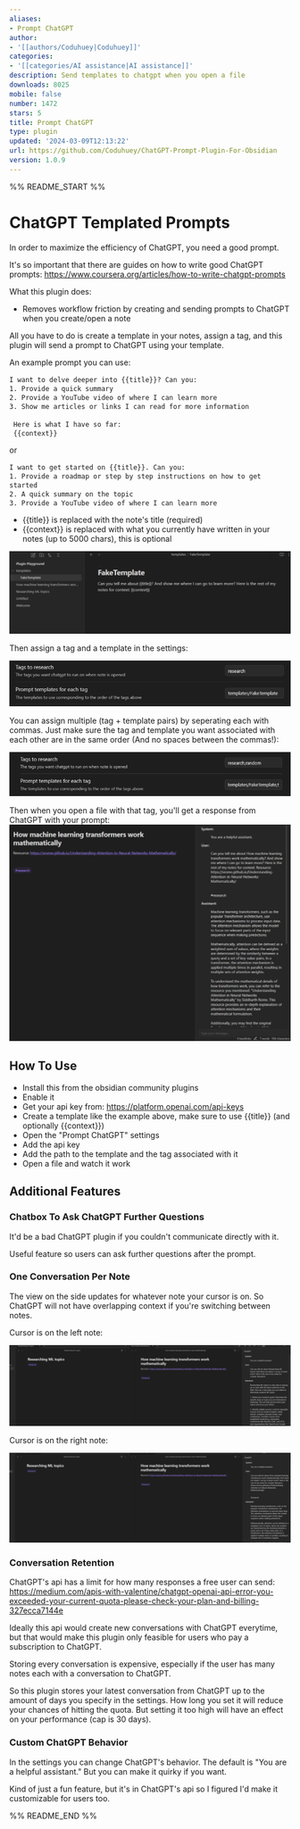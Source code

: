 ```yaml
---
aliases:
- Prompt ChatGPT
author:
- '[[authors/Coduhuey|Coduhuey]]'
categories:
- '[[categories/AI assistance|AI assistance]]'
description: Send templates to chatgpt when you open a file
downloads: 8025
mobile: false
number: 1472
stars: 5
title: Prompt ChatGPT
type: plugin
updated: '2024-03-09T12:13:22'
url: https://github.com/Coduhuey/ChatGPT-Prompt-Plugin-For-Obsidian
version: 1.0.9
---
```


%% README_START %%

# ChatGPT Templated Prompts

In order to maximize the efficiency of ChatGPT, you need a good prompt.

It's so important that there are guides on how to write good ChatGPT prompts: https://www.coursera.org/articles/how-to-write-chatgpt-prompts

What this plugin does: 
- Removes workflow friction by creating and sending prompts to ChatGPT when you create/open a note

All you have to do is create a template in your notes, assign a tag, and this plugin will send a prompt to ChatGPT using your template.

An example prompt you can use:
~~~
I want to delve deeper into {{title}}? Can you:
1. Provide a quick summary
2. Provide a YouTube video of where I can learn more
3. Show me articles or links I can read for more information

 Here is what I have so far: 
 {{context}}
~~~

or 

~~~
I want to get started on {{title}}. Can you:
1. Provide a roadmap or step by step instructions on how to get started
2. A quick summary on the topic 
3. Provide a YouTube video of where I can learn more
~~~

- {{title}} is replaced with the note's title (required)
- {{context}} is replaced with what you currently have written in your notes (up to 5000 chars), this is optional


![TemplateExample](https://raw.githubusercontent.com/Coduhuey/ChatGPT-Prompt-Plugin-For-Obsidian/HEAD/TemplateExample.png)


Then assign a tag and a template in the settings:

![SettingsExample](https://raw.githubusercontent.com/Coduhuey/ChatGPT-Prompt-Plugin-For-Obsidian/HEAD/SettingsExample.png)

You can assign multiple (tag + template pairs) by seperating each with commas. Just make sure the tag and template you want associated with each other are in the same order (And no spaces between the commas!):

![MultipleTags](https://raw.githubusercontent.com/Coduhuey/ChatGPT-Prompt-Plugin-For-Obsidian/HEAD/MultipleTags.png)

Then when you open a file with that tag, you'll get a response from ChatGPT with your prompt:
![ResponseExample](https://raw.githubusercontent.com/Coduhuey/ChatGPT-Prompt-Plugin-For-Obsidian/HEAD/ResponseExample.png)


## How To Use

- Install this from the obsidian community plugins
- Enable it
- Get your api key from: https://platform.openai.com/api-keys
- Create a template like the example above, make sure to use {{title}} (and optionally {{context}})
- Open the "Prompt ChatGPT" settings
- Add the api key
- Add the path to the template and the tag associated with it
- Open a file and watch it work


## Additional Features

### Chatbox To Ask ChatGPT Further Questions

It'd be a bad ChatGPT plugin if you couldn't communicate directly with it. 

Useful feature so users can ask further questions after the prompt.


### One Conversation Per Note

The view on the side updates for whatever note your cursor is on. So ChatGPT will not have overlapping context if you're switching between notes.

Cursor is on the left note:

![CursorLeft](https://raw.githubusercontent.com/Coduhuey/ChatGPT-Prompt-Plugin-For-Obsidian/HEAD/CursorLeft.png)

Cursor is on the right note:

![CursorRight](https://raw.githubusercontent.com/Coduhuey/ChatGPT-Prompt-Plugin-For-Obsidian/HEAD/CursorRight.png)

### Conversation Retention

ChatGPT's api has a limit for how many responses a free user can send: https://medium.com/apis-with-valentine/chatgpt-openai-api-error-you-exceeded-your-current-quota-please-check-your-plan-and-billing-327ecca7144e

Ideally this api would create new conversations with ChatGPT everytime, but that would make this plugin only feasible for users who pay a subscription to ChatGPT.

Storing every conversation is expensive, especially if the user has many notes each with a conversation to ChatGPT.

So this plugin stores your latest conversation from ChatGPT up to the amount of days you specify in the settings. How long you set it will reduce your chances of hitting the quota. But setting it too high will have an effect on your performance (cap is 30 days).

### Custom ChatGPT Behavior

In the settings you can change ChatGPT's behavior. The default is "You are a helpful assistant." But you can make it quirky if you want. 

Kind of just a fun feature, but it's in ChatGPT's api so I figured I'd make it customizable for users too.

%% README_END %%
